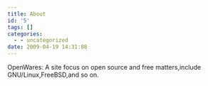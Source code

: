 ```yaml
---
title: About
id: '5'
tags: []
categories:
  - - uncategorized
date: 2009-04-19 14:31:08
---
```


OpenWares: A site focus on open source and free matters,include GNU/Linux,FreeBSD,and so on.